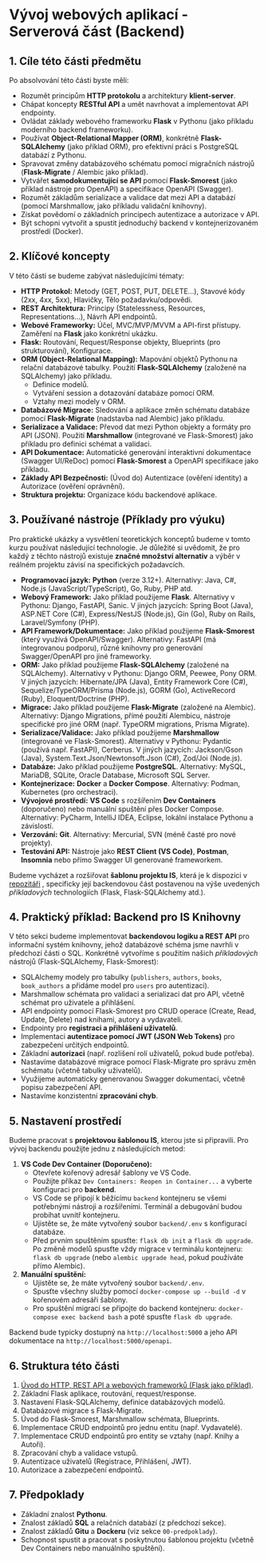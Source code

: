 # Vývoj webových aplikací - Serverová část (Backend)

## 1. Cíle této části předmětu

Po absolvování této části byste měli:

* Rozumět principům **HTTP protokolu** a architektury **klient-server**.
* Chápat koncepty **RESTful API** a umět navrhovat a implementovat API endpointy.
* Ovládat základy webového frameworku **Flask** v Pythonu (jako příkladu moderního backend frameworku).
* Používat **Object-Relational Mapper (ORM)**, konkrétně **Flask-SQLAlchemy** (jako příklad ORM), pro efektivní práci s PostgreSQL databází z Pythonu.
* Spravovat změny databázového schématu pomocí migračních nástrojů (**Flask-Migrate** / Alembic jako příklad).
* Vytvářet **samodokumentující se API** pomocí **Flask-Smorest** (jako příklad nástroje pro OpenAPI) a specifikace OpenAPI (Swagger).
* Rozumět základům serializace a validace dat mezi API a databází (pomocí Marshmallow, jako příkladu validační knihovny).
* Získat povědomí o základních principech autentizace a autorizace v API.
* Být schopni vytvořit a spustit jednoduchý backend v kontejnerizovaném prostředí (Docker).

## 2. Klíčové koncepty

V této části se budeme zabývat následujícími tématy:

* **HTTP Protokol:** Metody (GET, POST, PUT, DELETE...), Stavové kódy (2xx, 4xx, 5xx), Hlavičky, Tělo požadavku/odpovědi.
* **REST Architektura:** Principy (Statelessness, Resources, Representations...), Návrh API endpointů.
* **Webové Frameworky:** Účel, MVC/MVP/MVVM a API-first přístupy. Zaměření na **Flask** jako konkrétní ukázku.
* **Flask:** Routování, Request/Response objekty, Blueprints (pro strukturování), Konfigurace.
* **ORM (Object-Relational Mapping):** Mapování objektů Pythonu na relační databázové tabulky. Použití **Flask-SQLAlchemy** (založené na SQLAlchemy) jako příkladu.
    * Definice modelů.
    * Vytváření session a dotazování databáze pomocí ORM.
    * Vztahy mezi modely v ORM.
* **Databázové Migrace:** Sledování a aplikace změn schématu databáze pomocí **Flask-Migrate** (nadstavba nad Alembic) jako příkladu.
* **Serializace a Validace:** Převod dat mezi Python objekty a formáty pro API (JSON). Použití **Marshmallow** (integrované ve Flask-Smorest) jako příkladu pro definici schémat a validaci.
* **API Dokumentace:** Automatické generování interaktivní dokumentace (Swagger UI/ReDoc) pomocí **Flask-Smorest** a OpenAPI specifikace jako příkladu.
* **Základy API Bezpečnosti:** (Úvod do) Autentizace (ověření identity) a Autorizace (ověření oprávnění).
* **Struktura projektu:** Organizace kódu backendové aplikace.

## 3. Používané nástroje (Příklady pro výuku)

Pro praktické ukázky a vysvětlení teoretických konceptů budeme v tomto kurzu používat následující technologie. Je důležité si uvědomit, že pro každý z těchto nástrojů existuje **značné množství alternativ** a výběr v reálném projektu závisí na specifických požadavcích.

* **Programovací jazyk:** **Python** (verze 3.12+). Alternativy: Java, C#, Node.js (JavaScript/TypeScript), Go, Ruby, PHP atd.
* **Webový Framework:** Jako příklad použijeme **Flask**. Alternativy v Pythonu: Django, FastAPI, Sanic. V jiných jazycích: Spring Boot (Java), ASP.NET Core (C#), Express/NestJS (Node.js), Gin (Go), Ruby on Rails, Laravel/Symfony (PHP).
* **API Framework/Dokumentace:** Jako příklad použijeme **Flask-Smorest** (který využívá OpenAPI/Swagger). Alternativy: FastAPI (má integrovanou podporu), různé knihovny pro generování Swagger/OpenAPI pro jiné frameworky.
* **ORM:** Jako příklad použijeme **Flask-SQLAlchemy** (založené na SQLAlchemy). Alternativy v Pythonu: Django ORM, Peewee, Pony ORM. V jiných jazycích: Hibernate/JPA (Java), Entity Framework Core (C#), Sequelize/TypeORM/Prisma (Node.js), GORM (Go), ActiveRecord (Ruby), Eloquent/Doctrine (PHP).
* **Migrace:** Jako příklad použijeme **Flask-Migrate** (založené na Alembic). Alternativy: Django Migrations, přímé použití Alembicu, nástroje specifické pro jiné ORM (např. TypeORM migrations, Prisma Migrate).
* **Serializace/Validace:** Jako příklad použijeme **Marshmallow** (integrované ve Flask-Smorest). Alternativy v Pythonu: Pydantic (používá např. FastAPI), Cerberus. V jiných jazycích: Jackson/Gson (Java), System.Text.Json/Newtonsoft.Json (C#), Zod/Joi (Node.js).
* **Databáze:** Jako příklad použijeme **PostgreSQL**. Alternativy: MySQL, MariaDB, SQLite, Oracle Database, Microsoft SQL Server.
* **Kontejnerizace:** **Docker** a **Docker Compose**. Alternativy: Podman, Kubernetes (pro orchestraci).
* **Vývojové prostředí:** **VS Code** s rozšířením **Dev Containers** (doporučeno) nebo manuální spuštění přes Docker Compose. Alternativy: PyCharm, IntelliJ IDEA, Eclipse, lokální instalace Pythonu a závislostí.
* **Verzování:** **Git**. Alternativy: Mercurial, SVN (méně časté pro nové projekty).
* **Testování API:** Nástroje jako **REST Client (VS Code)**, **Postman**, **Insomnia** nebo přímo Swagger UI generované frameworkem.

Budeme vycházet a rozšiřovat **šablonu projektu IS**, která je k dispozici v [repozitáři](https://github.com/TomasRacil/vyvoj-IS-sablona) , specificky její backendovou část postavenou na výše uvedených *příkladových* technologiích (Flask, Flask-SQLAlchemy atd.).

## 4. Praktický příklad: Backend pro IS Knihovny

V této sekci budeme implementovat **backendovou logiku a REST API** pro informační systém knihovny, jehož databázové schéma jsme navrhli v předchozí části o SQL. Konkrétně vytvoříme s použitím našich *příkladových* nástrojů (Flask-SQLAlchemy, Flask-Smorest):

* SQLAlchemy modely pro tabulky (`publishers`, `authors`, `books`, `book_authors` a přidáme model pro `users` pro autentizaci).
* Marshmallow schémata pro validaci a serializaci dat pro API, včetně schémat pro uživatele a přihlášení.
* API endpointy pomocí Flask-Smorest pro CRUD operace (Create, Read, Update, Delete) nad knihami, autory a vydavateli.
* Endpointy pro **registraci a přihlášení uživatelů**.
* Implementaci **autentizace pomocí JWT (JSON Web Tokens)** pro zabezpečení určitých endpointů.
* Základní **autorizaci** (např. rozlišení rolí uživatelů, pokud bude potřeba).
* Nastavíme databázové migrace pomocí Flask-Migrate pro správu změn schématu (včetně tabulky uživatelů).
* Využijeme automaticky generovanou Swagger dokumentaci, včetně popisu zabezpečení API.
* Nastavíme konzistentní **zpracování chyb**.

## 5. Nastavení prostředí

Budeme pracovat s **projektovou šablonou IS**, kterou jste si připravili. Pro vývoj backendu použijte jednu z následujících metod:

1.  **VS Code Dev Container (Doporučeno):**
    * Otevřete kořenový adresář šablony ve VS Code.
    * Použijte příkaz `Dev Containers: Reopen in Container...` a vyberte konfiguraci pro **backend**.
    * VS Code se připojí k běžícímu `backend` kontejneru se všemi potřebnými nástroji a rozšířeními. Terminál a debugování budou probíhat uvnitř kontejneru.
    * Ujistěte se, že máte vytvořený soubor `backend/.env` s konfigurací databáze.
    * Před prvním spuštěním spusťte: `flask db init` a `flask db upgrade`. Po změně modelů spusťte vždy migrace v terminálu kontejneru: `flask db upgrade` (nebo `alembic upgrade head`, pokud používáte přímo Alembic).
2.  **Manuální spuštění:**
    * Ujistěte se, že máte vytvořený soubor `backend/.env`.
    * Spusťte všechny služby pomocí `docker-compose up --build -d` v kořenovém adresáři šablony.
    * Pro spuštění migrací se připojte do backend kontejneru: `docker-compose exec backend bash` a poté spusťte `flask db upgrade`.

Backend bude typicky dostupný na `http://localhost:5000` a jeho API dokumentace na `http://localhost:5000/openapi`.

## 6. Struktura této části

1.  [Úvod do HTTP, REST API a webových frameworků (Flask jako příklad)](./01-HTTP-REST-Frameworky/README.md).
2.  Základní Flask aplikace, routování, request/response.
3.  Nastavení Flask-SQLAlchemy, definice databázových modelů.
4.  Databázové migrace s Flask-Migrate.
5.  Úvod do Flask-Smorest, Marshmallow schémata, Blueprints.
6.  Implementace CRUD endpointů pro jednu entitu (např. Vydavatelé).
7.  Implementace CRUD endpointů pro entity se vztahy (např. Knihy a Autoři).
8.  Zpracování chyb a validace vstupů.
9.  Autentizace uživatelů (Registrace, Přihlášení, JWT).
10. Autorizace a zabezpečení endpointů.


## 7. Předpoklady

* Základní znalost **Pythonu**.
* Znalost základů **SQL** a relačních databází (z předchozí sekce).
* Znalost základů **Gitu** a **Dockeru** (viz sekce `00-predpoklady`).
* Schopnost spustit a pracovat s poskytnutou šablonou projektu (včetně Dev Containers nebo manuálního spuštění).
